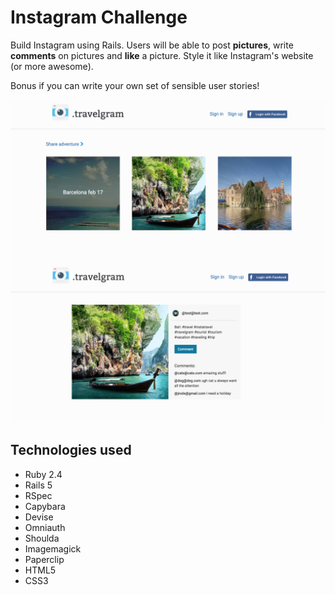 # Instagram Challenge

Build Instagram using Rails. Users will be able to post **pictures**, write **comments** on pictures and **like** a picture. Style it like Instagram's website (or more awesome).

Bonus if you can write your own set of sensible user stories!

![main](https://raw.githubusercontent.com/j-rods/instagram-challenge/master/app/assets/images/main.png)
![comments](https://raw.githubusercontent.com/j-rods/instagram-challenge/master/app/assets/images/comments.png)

## Technologies used

* Ruby 2.4
* Rails 5
* RSpec
* Capybara
* Devise
* Omniauth
* Shoulda
* Imagemagick
* Paperclip
* HTML5
* CSS3

